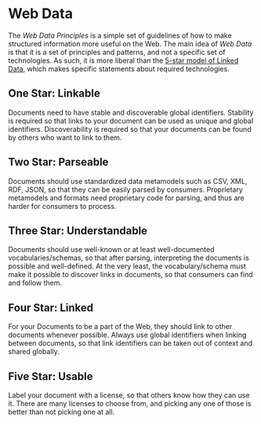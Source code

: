 # Web Data

The _Web Data Principles_ is a simple set of guidelines of how to make structured information more useful on the Web. The main idea of _Web Data_ is that it is a set of principles and patterns, and not a specific set of technologies. As such, it is more liberal than the [5-star model of Linked Data](http://5stardata.info/), which makes specific statements about required technologies.


## One Star: Linkable

Documents need to have stable and discoverable global identifiers. Stability is required so that links to your document can be used as unique and global identifiers. Discoverability is required so that your documents can be found by others who want to link to them.


## Two Star: Parseable

Documents should use standardized data metamodels such as CSV, XML, RDF, JSON, so that they can be easily parsed by consumers. Proprietary metamodels and formats need proprietary code for parsing, and thus are harder for consumers to process.


## Three Star: Understandable

Documents should use well-known or at least well-documented vocabularies/schemas, so that after parsing, interpreting the documents is possible and well-defined. At the very least, the vocabulary/schema must make it possible to discover links in documents, so that consumers can find and follow them.


## Four Star: Linked

For your Documents to be a part of the Web, they should link to other documents whenever possible. Always use global identifiers when linking between documents, so that link identifiers can be taken out of context and shared globally.


## Five Star: Usable

Label your document with a license, so that others know how they can use it. There are many licenses to choose from, and picking any one of those is better than not picking one at all.

